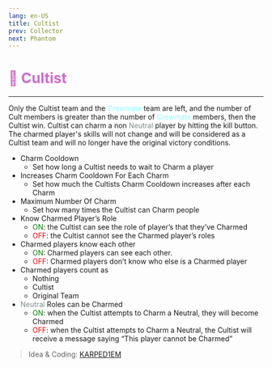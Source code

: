 ```yaml
---
lang: en-US
title: Cultist
prev: Collector
next: Phantom
---
```


# <font color="#cf6acd">🦹 <b>Cultist</b></font> <Badge text="Chaos" type="tip" vertical="middle"/>
---

Only the Cultist team and the <font color=#8cffff>Crewmate</font> team are left, and the number of Cult members is greater than the number of <font color=#8cffff>Crewmate</font> members, then the Cultist win. Cultist can charm a non <font color=#7f8c8d>Neutral</font> player by hitting the kill button. The charmed player's skills will not change and will be considered as a Cultist team and will no longer have the original victory conditions.
* Charm Cooldown
  * Set how long a Cultist needs to wait to Charm a player
* Increases Charm Cooldown For Each Charm
  * Set how much the Cultists Charm Cooldown increases after each Charm
* Maximum Number Of Charm
  * Set how many times the Cultist can Charm people
* Know Charmed Player’s Role
  * <font color=green>ON</font>: the Cultist can see the role of player’s that they’ve Charmed
  * <font color=red>OFF</font>: the Cultist cannot see the Charmed player’s roles
* Charmed players know each other
  * <font color=green>ON</font>: Charmed players can see each other. 
  * <font color=red>OFF</font>: Charmed players don’t know who else is a Charmed player
* Charmed players count as
  * Nothing
  * Cultist
  * Original Team
* <font color=#7f8c8d>Neutral</font> Roles can be Charmed
  * <font color=green>ON</font>: when the Cultist attempts to Charm a Neutral, they will become Charmed
  * <font color=red>OFF</font>: when the Cultist attempts to Charm a Neutral, the Cultist will receive a message saying “This player cannot be Charmed”

> Idea & Coding: [KARPED1EM](https://github.com/KARPED1EM)